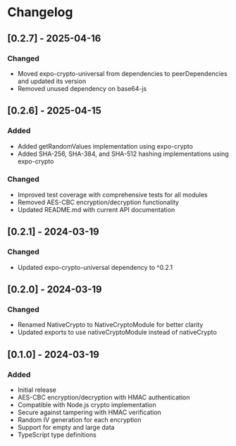 # Changelog

## [0.2.7] - 2025-04-16

### Changed

- Moved expo-crypto-universal from dependencies to peerDependencies and updated its version
- Removed unused dependency on base64-js

## [0.2.6] - 2025-04-15

### Added

- Added getRandomValues implementation using expo-crypto
- Added SHA-256, SHA-384, and SHA-512 hashing implementations using expo-crypto

### Changed

- Improved test coverage with comprehensive tests for all modules
- Removed AES-CBC encryption/decryption functionality
- Updated README.md with current API documentation

## [0.2.1] - 2024-03-19

### Changed

- Updated expo-crypto-universal dependency to ^0.2.1

## [0.2.0] - 2024-03-19

### Changed

- Renamed NativeCrypto to NativeCryptoModule for better clarity
- Updated exports to use nativeCryptoModule instead of nativeCrypto

## [0.1.0] - 2024-03-19

### Added

- Initial release
- AES-CBC encryption/decryption with HMAC authentication
- Compatible with Node.js crypto implementation
- Secure against tampering with HMAC verification
- Random IV generation for each encryption
- Support for empty and large data
- TypeScript type definitions
